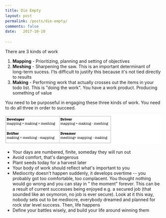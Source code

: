 ```yaml
---
title: Die Empty
layout: post
permalink: /posts/die-empty/
comments: false
date:   2017-10-10  

---
```


There are 3 kinds of work

1. **Mapping** - Prioritizing, planning and setting of objectives
2. **Meshing** - Sharpening the      saw. This is an important determinant of long-term sucess. I'ts difficult      to justify this because it's not tied directly to results
3. **Making** - Performing work      that actually crosses out the items in your todo list. This is "doing      the work". You have a work product. Producing something of value

You need to be purposeful in engaging these three kinds of work. You need to do all three in order to succeed.

![3 kinds of work](/images/dieempty-3works.png)

- Your days are numbered, finite, someday they will run out
- Avoid comfort, that's dangerous
- Plant seeds today      for a harvest later
- Your body of work      should reflect what's important to you
- Mediocrity doesn't      happen suddenly, it develops overtime -- you probably got too comfortable,      too complacent. You thought nothing would go wrong and you can stay in      " the moment"  forever.      This can be a result of current successes being enjoyed e.g. a secured job      (that sounded like an oxymoron, no job is ever secure). Look at it this      way, nobody sets out to be mediocre, everybody dreamed and planned for      rock star level success. Then, life happens
- Define your battles      wisely, and build your life around winning them





